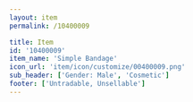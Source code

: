 ```yaml
---
layout: item
permalink: /10400009

title: Item
id: '10400009'
item_name: 'Simple Bandage'
icon_url: 'item/icon/customize/00400009.png'
sub_header: ['Gender: Male', 'Cosmetic']
footer: ['Untradable, Unsellable']
---
```

